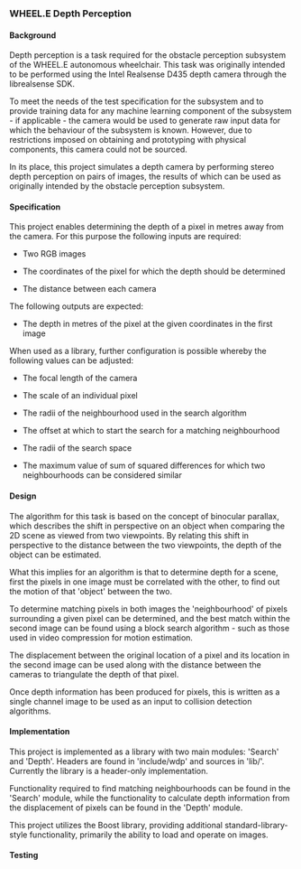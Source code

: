 ### WHEEL.E Depth Perception

#### Background

Depth perception is a task required for the obstacle perception subsystem of the WHEEL.E autonomous wheelchair. This task was originally intended to be performed using the Intel Realsense D435 depth camera through the librealsense SDK.

To meet the needs of the test specification for the subsystem and to provide training data for any machine learning component of the subsystem - if applicable - the camera would be used to generate raw input data for which the behaviour of the subsystem is known. However, due to restrictions imposed on obtaining and prototyping with physical components, this camera could not be sourced.

In its place, this project simulates a depth camera by performing stereo depth perception on pairs of images, the results of which can be used as originally intended by the obstacle perception subsystem.

#### Specification

This project enables determining the depth of a pixel in metres away from the camera. For this purpose the following inputs are required:

- Two RGB images

- The coordinates of the pixel for which the depth should be determined

- The distance between each camera

The following outputs are expected:

- The depth in metres of the pixel at the given coordinates in the first image

When used as a library, further configuration is possible whereby the following values can be adjusted:

- The focal length of the camera

- The scale of an individual pixel

- The radii of the neighbourhood used in the search algorithm

- The offset at which to start the search for a matching neighbourhood

- The radii of the search space

- The maximum value of sum of squared differences for which two neighbourhoods can be considered similar

#### Design

The algorithm for this task is based on the concept of binocular parallax, which describes the shift in perspective on an object when comparing the 2D scene as viewed from two viewpoints. By relating this shift in perspective to the distance between the two viewpoints, the depth of the object can be estimated.

What this implies for an algorithm is that to determine depth for a scene, first the pixels in one image must be correlated with the other, to find out the motion of that 'object' between the two.

To determine matching pixels in both images the 'neighbourhood' of pixels surrounding a given pixel can be determined, and the best match within the second image can be found using a block search algorithm - such as those used in video compression for motion estimation.

The displacement between the original location of a pixel and its location in the second image can be used along with the distance between the cameras to triangulate the depth of that pixel.

Once depth information has been produced for pixels, this is written as a single channel image to be used as an input to collision detection algorithms.

#### Implementation

This project is implemented as a library with two main modules: 'Search' and 'Depth'. Headers are found in 'include/wdp' and sources in 'lib/'. Currently the library is a header-only implementation.

Functionality required to find matching neighbourhoods can be found in the 'Search' module, while the functionality to calculate depth information from the displacement of pixels can be found in the 'Depth' module.

This project utilizes the Boost library, providing additional standard-library-style functionality, primarily the ability to load and operate on images.

#### Testing
